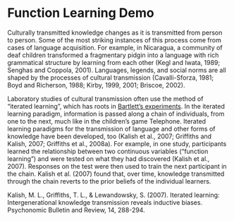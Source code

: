 # Function Learning Demo

Culturally transmitted knowledge changes as it is transmitted from person to person. Some of the most striking instances of this process come from cases of language acquisition. For example, in Nicaragua, a community of deaf children transformed a fragmentary pidgin into a language with rich grammatical structure by learning from each other (Kegl and Iwata, 1989; Senghas and Coppola, 2001). Languages, legends, and social norms are all shaped by the processes of cultural transmission (Cavalli-Sforza, 1981; Boyd and Richerson, 1988; Kirby, 1999, 2001; Briscoe, 2002).

Laboratory studies of cultural transmission often use the method of “iterated learning”, which has roots in [Bartlett’s experiments](../bartlett1932). In the iterated learning paradigm, information is passed along a chain of individuals, from one to the next, much like in the children’s game Telephone. Iterated learning paradigms for the transmission of language and other forms of knowledge have been developed, too (Kalish et al., 2007; Griffiths and Kalish, 2007; Griffiths et al., 2008a). For example, in one study, participants learned the relationship between two continuous variables (“function learning”) and were tested on what they had discovered (Kalish et al., 2007). Responses on the test were then used to train the next participant in the chain. Kalish et al. (2007) found that, over time, knowledge transmitted through the chain reverts to the prior beliefs of the individual learners.

Kalish, M. L., Griffiths, T. L., & Lewandowsky, S. (2007). Iterated learning: Intergenerational knowledge transmission reveals inductive biases. Psychonomic Bulletin and Review, 14, 288-294.

